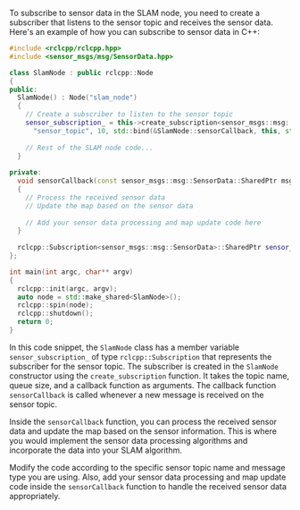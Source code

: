 To subscribe to sensor data in the SLAM node, you need to create a subscriber that listens to the sensor topic and receives the sensor data. Here's an example of how you can subscribe to sensor data in C++:

```cpp
#include <rclcpp/rclcpp.hpp>
#include <sensor_msgs/msg/SensorData.hpp>

class SlamNode : public rclcpp::Node
{
public:
  SlamNode() : Node("slam_node")
  {
    // Create a subscriber to listen to the sensor topic
    sensor_subscription_ = this->create_subscription<sensor_msgs::msg::SensorData>(
      "sensor_topic", 10, std::bind(&SlamNode::sensorCallback, this, std::placeholders::_1));
      
    // Rest of the SLAM node code...
  }
  
private:
  void sensorCallback(const sensor_msgs::msg::SensorData::SharedPtr msg)
  {
    // Process the received sensor data
    // Update the map based on the sensor data
    
    // Add your sensor data processing and map update code here
  }
  
  rclcpp::Subscription<sensor_msgs::msg::SensorData>::SharedPtr sensor_subscription_;
};

int main(int argc, char** argv)
{
  rclcpp::init(argc, argv);
  auto node = std::make_shared<SlamNode>();
  rclcpp::spin(node);
  rclcpp::shutdown();
  return 0;
}
```

In this code snippet, the `SlamNode` class has a member variable `sensor_subscription_` of type `rclcpp::Subscription` that represents the subscriber for the sensor topic. The subscriber is created in the `SlamNode` constructor using the `create_subscription` function. It takes the topic name, queue size, and a callback function as arguments. The callback function `sensorCallback` is called whenever a new message is received on the sensor topic.

Inside the `sensorCallback` function, you can process the received sensor data and update the map based on the sensor information. This is where you would implement the sensor data processing algorithms and incorporate the data into your SLAM algorithm.

Modify the code according to the specific sensor topic name and message type you are using. Also, add your sensor data processing and map update code inside the `sensorCallback` function to handle the received sensor data appropriately.